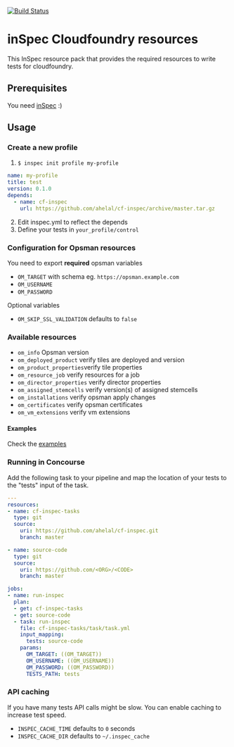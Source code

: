 [![Build Status](https://travis-ci.org/ahelal/cf-inspec.svg?branch=master)](https://travis-ci.org/ahelal/cf-inspec)

# inSpec Cloudfoundry resources

This InSpec resource pack that provides the required resources to write tests for cloudfoundry.

## Prerequisites

You need [inSpec](https://www.inspec.io/downloads/) :)

## Usage
### Create a new profile

1. `$ inspec init profile my-profile`

```yaml
name: my-profile
title: test
version: 0.1.0
depends:
  - name: cf-inspec
    url: https://github.com/ahelal/cf-inspec/archive/master.tar.gz
```

2. Edit inspec.yml to reflect the depends
3. Define your tests in `your_profile/control`

### Configuration for Opsman resources

You need to export **required** opsman variables
* `OM_TARGET` with schema eg. `https://opsman.example.com`
* `OM_USERNAME`
* `OM_PASSWORD`

Optional variables
* `OM_SKIP_SSL_VALIDATION` defaults to `false`

### Available resources

* `om_info` Opsman version
* `om_deployed_product` verify tiles are deployed and version
* `om_product_properties`verify tile properties
* `om_resource_job` verify resources for a job
* `om_director_properties` verify director properties
* `om_assigned_stemcells` verify version(s) of assigned stemcells
* `om_installations` verify opsman apply changes
* `om_certificates` verify opsman certificates
* `om_vm_extensions` verify vm extensions


#### Examples

Check the [examples](test/examples/om/controls)

### Running in Concourse

Add the following task to your pipeline and map the location of your tests to the "tests" input of the task.

```yaml
---
resources:
- name: cf-inspec-tasks
  type: git
  source:
    uri: https://github.com/ahelal/cf-inspec.git
    branch: master

- name: source-code
  type: git
  source:
    uri: https://github.com/<ORG>/<CODE>
    branch: master

jobs:
- name: run-inspec
  plan:
  - get: cf-inspec-tasks
  - get: source-code
  - task: run-inspec
    file: cf-inspec-tasks/task/task.yml
    input_mapping:
      tests: source-code
    params:
      OM_TARGET: ((OM_TARGET))
      OM_USERNAME: ((OM_USERNAME))
      OM_PASSWORD: ((OM_PASSWORD))
      TESTS_PATH: tests
```

### API caching

If you have many tests API calls might be slow. You can enable caching to increase test speed.
* `INSPEC_CACHE_TIME` defaults to `0` seconds
* `INSPEC_CACHE_DIR` defaults to `~/.inspec_cache`
